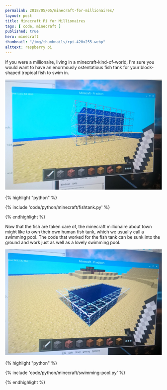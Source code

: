 ```yaml
---
permalink: 2018/05/05/minecraft-for-millionaires/
layout: post
title: Minecraft Pi for Millionaires
tags: [ code, minecraft ]
published: true
hero: minecraft 
thumbnail: "/img/thumbnails/rpi-420x255.webp"
alttext: raspberry pi
---
```


If you were a millionaire, living in a minecraft-kind-of-world, I'm sure you would want to have an enormously ostentatious fish tank for your block-shaped
tropical fish to swim in.

<img src="/img/posts/minecraft-millionaires/fish-tank.webp" alt="fish tank" class="u-max-full-width" />

{% highlight "python" %}

{% include 'code/python/minecraft/fishtank.py' %}

{% endhighlight %}

Now that the fish are taken care of, the minecraft millionaire about town might like to own their own human fish tank, which we usually call a swimming pool. The code that worked for the fish tank can be sunk into the ground and work just as well as a lovely swimming pool.

<img src="/img/posts/minecraft-millionaires/swimming-pool.webp" alt="swimming pool" class="u-max-full-width" />


{% highlight "python" %}

{% include 'code/python/minecraft/swimming-pool.py' %}

{% endhighlight %}
